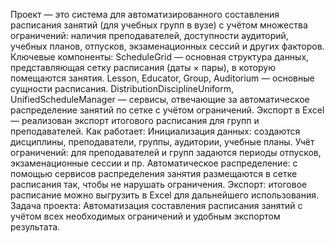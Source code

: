Проект — это система для автоматизированного составления расписания занятий (для учебных групп в вузе) с учётом множества ограничений:
наличия преподавателей,
доступности аудиторий,
учебных планов,
отпусков,
экзаменационных сессий и других факторов.
Ключевые компоненты:
ScheduleGrid — основная структура данных, представляющая сетку расписания (даты × пары), в которую помещаются занятия.
Lesson, Educator, Group, Auditorium — основные сущности расписания.
DistributionDisciplineUniform, UnifiedScheduleManager — сервисы, отвечающие за автоматическое распределение занятий по сетке с учётом ограничений.
Экспорт в Excel — реализован экспорт итогового расписания для групп и преподавателей.
Как работает:
Инициализация данных: создаются дисциплины, преподаватели, группы, аудитории, учебные планы.
Учёт ограничений: для преподавателей и групп задаются периоды отпусков, экзаменационные сессии и пр.
Автоматическое распределение: с помощью сервисов распределения занятия размещаются в сетке расписания так, чтобы не нарушать ограничения.
Экспорт: итоговое расписание можно выгрузить в Excel для дальнейшего использования.
Задача проекта:
Автоматизация составления расписания занятий с учётом всех необходимых ограничений и удобным экспортом результата.
